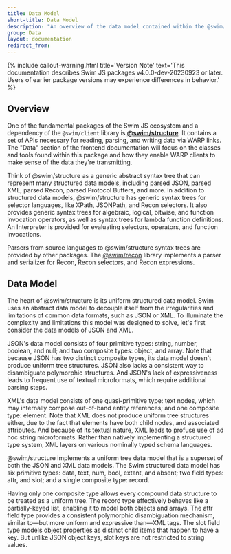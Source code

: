```yaml
---
title: Data Model
short-title: Data Model
description: "An overview of the data model contained within the @swim/structure library and why it is used for representing WARP messages."
group: Data
layout: documentation
redirect_from:
---
```


{% include callout-warning.html title='Version Note' text='This documentation describes Swim JS packages v4.0.0-dev-20230923 or later. Users of earlier package versions may experience differences in behavior.' %}

## Overview

One of the fundamental packages of the Swim JS ecosystem and a dependency of the `@swim/client` library is [**@swim/structure**](https://www.npmjs.com/package/@swim/structure). It contains a set of APIs necessary for reading, parsing, and writing data via WARP links. The "Data" section of the frontend documentation will focus on the classes and tools found within this package and how they enable WARP clients to make sense of the data they're transmitting.

Think of @swim/structure as a generic abstract syntax tree that can represent many structured data models, including parsed JSON, parsed XML, parsed Recon, parsed Protocol Buffers, and more. In addition to structured data models, @swim/structure has generic syntax trees for selector languages, like XPath, JSONPath, and Recon selectors. It also provides generic syntax trees for algebraic, logical, bitwise, and function invocation operators, as well as syntax trees for lambda function definitions. An Interpreter is provided for evaluating selectors, operators, and function invocations.

Parsers from source languages to @swim/structure syntax trees are provided by other packages. The [@swim/recon](https://www.npmjs.com/package/@swim/recon) library implements a parser and serializer for Recon, Recon selectors, and Recon expressions.

## Data Model
The heart of @swim/structure is its uniform structured data model. Swim uses an abstract data model to decouple itself from the irregularities and limitations of common data formats, such as JSON or XML. To illuminate the complexity and limitations this model was designed to solve, let's first consider the data models of JSON and XML.

JSON's data model consists of four primitive types: string, number, boolean, and null; and two composite types: object, and array. Note that because JSON has two distinct composite types, its data model doesn't produce uniform tree structures. JSON also lacks a consistent way to disambiguate polymorphic structures. And JSON's lack of expressiveness leads to frequent use of textual microformats, which require additional parsing steps.

XML's data model consists of one quasi-primitive type: text nodes, which may internally compose out-of-band entity references; and one composite type: element. Note that XML does not produce uniform tree structures either, due to the fact that elements have both child nodes, and associated attributes. And because of its textual nature, XML leads to profuse use of ad hoc string microformats. Rather than natively implementing a structured type system, XML layers on various nominally typed schema languages.

@swim/structure implements a uniform tree data model that is a superset of both the JSON and XML data models. The Swim structured data model has six primitive types: data, text, num, bool, extant, and absent; two field types: attr, and slot; and a single composite type: record.

Having only one composite type allows every compound data structure to be treated as a uniform tree. The record type effectively behaves like a partially-keyed list, enabling it to model both objects and arrays. The attr field type provides a consistent polymorphic disambiguation mechanism, similar to—but more uniform and expressive than—XML tags. The slot field type models object properties as distinct child items that happen to have a key. But unlike JSON object keys, slot keys are not restricted to string values.
